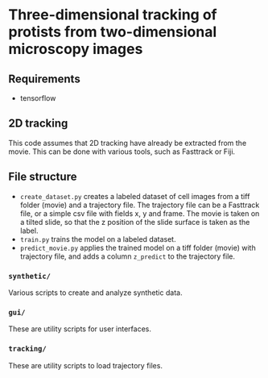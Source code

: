 # Three-dimensional tracking of protists from two-dimensional microscopy images

## Requirements
- tensorflow

## 2D tracking
This code assumes that 2D tracking have already be extracted from the movie. This can be done with various tools,
such as Fasttrack or Fiji.

## File structure

- `create_dataset.py` creates a labeled dataset of cell images from a tiff folder (movie) and a trajectory file.
The trajectory file can be a Fasttrack file, or a simple csv file with fields x, y and frame. The movie is taken
on a tilted slide, so that the z position of the slide surface is taken as the label.
- `train.py` trains the model on a labeled dataset.
- `predict_movie.py` applies the trained model on a tiff folder (movie) with trajectory file, and adds a column
`z_predict` to the trajectory file.

### `synthetic/`
Various scripts to create and analyze synthetic data.

### `gui/`
These are utility scripts for user interfaces.

### `tracking/`
These are utility scripts to load trajectory files.
